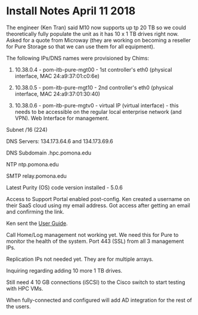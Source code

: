 # Install Notes April 11 2018

The engineer (Ken Tran) said M10 now supports up tp 20 TB so we could theoretically fully populate the unit as it has 10 x 1 TB drives right now. Asked for a quote from Microway 
(they are working on becoming a reseller for Pure Storage so that we can use them for all equipment).

The following IPs/DNS names were provisioned by Chims:

1) 10.38.0.4 - pom-itb-pure-mgt00 - 1st controller's eth0 (physical interface, MAC 24:a9:37:01:c0:6e)

2) 10.38.0.5 - pom-itb-pure-mgt10 - 2nd controller's eth0 (physical interface, MAC 24:a9:37:01:30:40)

3) 10.38.0.6 - pom-itb-pure-mgtv0 - virtual IP (virtual interface) - this needs to be accessible on the regular local enterprise network (and VPN). Web Interface for management.

Subnet /16 (224)

DNS Servers: 134.173.64.6 and 134.173.69.6

DNS Subdomain .hpc.pomona.edu

NTP ntp.pomona.edu

SMTP relay.pomona.edu

Latest Purity (OS) code version installed - 5.0.6

Access to Support Portal enabled post-config. Ken created a username on their SaaS cloud using my email address. Got access after getting an email and confirming the link.

Ken sent the [User Guide](https://github.com/Pomona-ITS/hpc/blob/master/design/vendors/Pure%20Storage/PurityFA_5.0.0_FlashArray_User_Guide.pdf).

Call Home/Log management not working yet. We need this for Pure to monitor the health of the system. Port 443 (SSL) from all 3 management IPs.

Replication IPs not needed yet. They are for multiple arrays.

Inquiring regarding adding 10 more 1 TB drives.

Still need 4 10 GB connections (iSCSI) to the Cisco switch to start testing with HPC VMs.

When fully-connected and configured will add AD integration for the rest of the users.
